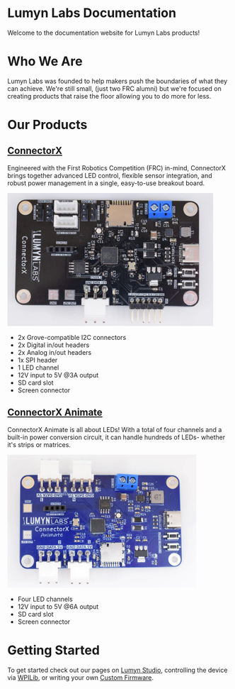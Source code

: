 # Lumyn Labs Documentation
Welcome to the documentation website for Lumyn Labs products!

# Who We Are
Lumyn Labs was founded to help makers push the boundaries of what they can achieve. We're still small, (just two FRC alumni) but we're focused on creating products that raise the floor allowing you to do more for less.

# Our Products
## [ConnectorX](/devices/connectorx)

Engineered with the First Robotics Competition (FRC) in-mind, ConnectorX brings together advanced LED control, flexible sensor integration, and robust power management in a single, easy-to-use breakout board.

<img src="/assets/connectorx.png" alt="ConnectorX" height="300px"/>

- 2x Grove-compatible I2C connectors
- 2x Digital in/out headers
- 2x Analog in/out headers
- 1x SPI header
- 1 LED channel
- 12V input to 5V @3A output
- SD card slot
- Screen connector

## [ConnectorX Animate](/devices/connectorx-animate)

ConnectorX Animate is all about LEDs! With a total of four channels and a built-in power conversion circuit, it can handle hundreds of LEDs- whether it's strips or matrices.

<img src="/assets/connectorx-animate.png" alt="ConnectorX Animate" height="300px"/>

- Four LED channels
- 12V input to 5V @6A output
- SD card slot
- Screen connector

# Getting Started
To get started check out our pages on [Lumyn Studio](/lumyn-studio/#), controlling the device via [WPILib](/wpilib-vendordep), or writing your own [Custom Firmware](/custom-firmware).
